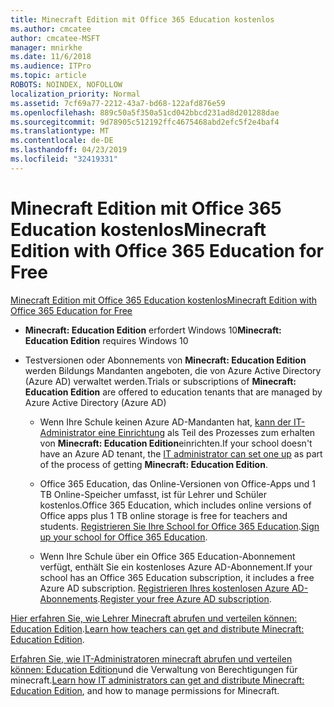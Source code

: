 ```yaml
---
title: Minecraft Edition mit Office 365 Education kostenlos
ms.author: cmcatee
author: cmcatee-MSFT
manager: mnirkhe
ms.date: 11/6/2018
ms.audience: ITPro
ms.topic: article
ROBOTS: NOINDEX, NOFOLLOW
localization_priority: Normal
ms.assetid: 7cf69a77-2212-43a7-bd68-122afd876e59
ms.openlocfilehash: 889c50a5f350a51cd042bbcd231ad8d201288dae
ms.sourcegitcommit: 9d78905c512192ffc4675468abd2efc5f2e4baf4
ms.translationtype: MT
ms.contentlocale: de-DE
ms.lasthandoff: 04/23/2019
ms.locfileid: "32419331"
---
```

# <a name="minecraft-edition-with-office-365-education-for-free"></a><span data-ttu-id="1acda-102">Minecraft Edition mit Office 365 Education kostenlos</span><span class="sxs-lookup"><span data-stu-id="1acda-102">Minecraft Edition with Office 365 Education for Free</span></span>

[<span data-ttu-id="1acda-103">Minecraft Edition mit Office 365 Education kostenlos</span><span class="sxs-lookup"><span data-stu-id="1acda-103">Minecraft Edition with Office 365 Education for Free</span></span>](https://docs.microsoft.com/education/windows/get-minecraft-for-education)
  
- <span data-ttu-id="1acda-104">**Minecraft: Education Edition** erfordert Windows 10</span><span class="sxs-lookup"><span data-stu-id="1acda-104">**Minecraft: Education Edition** requires Windows 10</span></span> 
    
- <span data-ttu-id="1acda-105">Testversionen oder Abonnements von **Minecraft: Education Edition** werden Bildungs Mandanten angeboten, die von Azure Active Directory (Azure AD) verwaltet werden.</span><span class="sxs-lookup"><span data-stu-id="1acda-105">Trials or subscriptions of **Minecraft: Education Edition** are offered to education tenants that are managed by Azure Active Directory (Azure AD)</span></span> 
    
  - <span data-ttu-id="1acda-106">Wenn Ihre Schule keinen Azure AD-Mandanten hat, [kann der IT-Administrator eine Einrichtung](https://docs.microsoft.com/education/windows/school-get-minecraft) als Teil des Prozesses zum erhalten von **Minecraft: Education Edition**einrichten.</span><span class="sxs-lookup"><span data-stu-id="1acda-106">If your school doesn't have an Azure AD tenant, the [IT administrator can set one up](https://docs.microsoft.com/education/windows/school-get-minecraft) as part of the process of getting **Minecraft: Education Edition**.</span></span>
    
  - <span data-ttu-id="1acda-107">Office 365 Education, das Online-Versionen von Office-Apps und 1 TB Online-Speicher umfasst, ist für Lehrer und Schüler kostenlos.</span><span class="sxs-lookup"><span data-stu-id="1acda-107">Office 365 Education, which includes online versions of Office apps plus 1 TB online storage is free for teachers and students.</span></span> <span data-ttu-id="1acda-108">[Registrieren Sie Ihre School for Office 365 Education](https://products.office.com/academic/office-365-education-plan).</span><span class="sxs-lookup"><span data-stu-id="1acda-108">[Sign up your school for Office 365 Education](https://products.office.com/academic/office-365-education-plan).</span></span>
    
  - <span data-ttu-id="1acda-109">Wenn Ihre Schule über ein Office 365 Education-Abonnement verfügt, enthält Sie ein kostenloses Azure AD-Abonnement.</span><span class="sxs-lookup"><span data-stu-id="1acda-109">If your school has an Office 365 Education subscription, it includes a free Azure AD subscription.</span></span> <span data-ttu-id="1acda-110">[Registrieren Ihres kostenlosen Azure AD-Abonnements](https://msdn.microsoft.com/library/windows/hardware/mt703369%28v=vs.85%29.aspx).</span><span class="sxs-lookup"><span data-stu-id="1acda-110">[Register your free Azure AD subscription](https://msdn.microsoft.com/library/windows/hardware/mt703369%28v=vs.85%29.aspx).</span></span>
    
<span data-ttu-id="1acda-111">[Hier erfahren Sie, wie Lehrer Minecraft abrufen und verteilen können: Education Edition](https://docs.microsoft.com/education/windows/teacher-get-minecraft).</span><span class="sxs-lookup"><span data-stu-id="1acda-111">[Learn how teachers can get and distribute Minecraft: Education Edition](https://docs.microsoft.com/education/windows/teacher-get-minecraft).</span></span>
  
<span data-ttu-id="1acda-112">[Erfahren Sie, wie IT-Administratoren minecraft abrufen und verteilen können: Education Edition](https://docs.microsoft.com/education/windows/school-get-minecraft)und die Verwaltung von Berechtigungen für minecraft.</span><span class="sxs-lookup"><span data-stu-id="1acda-112">[Learn how IT administrators can get and distribute Minecraft: Education Edition](https://docs.microsoft.com/education/windows/school-get-minecraft), and how to manage permissions for Minecraft.</span></span>
  

